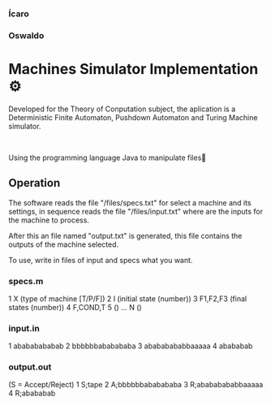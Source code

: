 ### Ícaro
### Oswaldo

# Machines Simulator Implementation ⚙️

Developed for the Theory of Conputation subject, the aplication is a Deterministic Finite Automaton, Pushdown Automaton and Turing Machine simulator.

<br/>

Using the programming language Java to manipulate files🍕


## Operation
  
  <p>
  The software reads the file "/files/specs.txt" for select a machine and its settings, in sequence reads the file "/files/input.txt" where are the inputs for the         machine to process.
  </p>
  <p>
  After this an file named "output.txt" is generated, this file contains the outputs of the machine selected.
  </p>
  <p>
  To use, write in files of input and specs what you want.
  </p>
  
  
### specs.m

1 X (type of machine [T/P/F])
2 I (initial state (number))
3 F1,F2,F3 (final states (number))
4 F,COND,T
5 ()
...
N ()


### input.in

1 abababababab
2 bbbbbbababababa
3 abababababbaaaaa
4 abababab


### output.out
  (S = Accept/Reject)
1 S;tape
2 A;bbbbbbababababa
3 R;abababababbaaaaa
4 R;abababab
